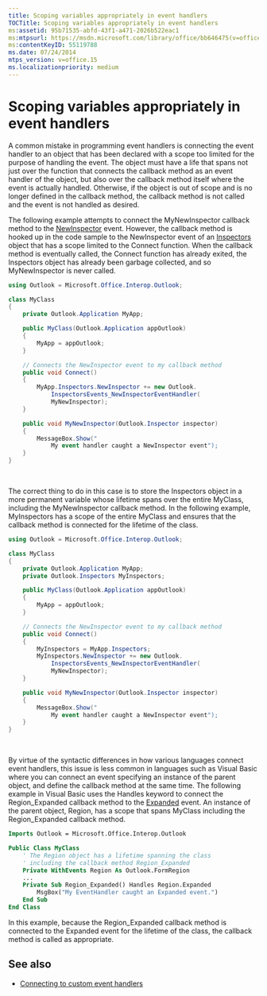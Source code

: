 ```yaml
---
title: Scoping variables appropriately in event handlers
TOCTitle: Scoping variables appropriately in event handlers
ms:assetid: 95b71535-abfd-43f1-a471-2026b522eac1
ms:mtpsurl: https://msdn.microsoft.com/library/office/bb646475(v=office.15) 
ms:contentKeyID: 55119788
ms.date: 07/24/2014
mtps_version: v=office.15
ms.localizationpriority: medium
---
```


# Scoping variables appropriately in event handlers

A common mistake in programming event handlers is connecting the event handler to an object that has been declared with a scope too limited for the purpose of handling the event. The object must have a life that spans not just over the function that connects the callback method as an event handler of the object, but also over the callback method itself where the event is actually handled. Otherwise, if the object is out of scope and is no longer defined in the callback method, the callback method is not called and the event is not handled as desired.

The following example attempts to connect the MyNewInspector callback method to the [NewInspector](https://msdn.microsoft.com/library/bb612750\(v=office.15\)) event. However, the callback method is hooked up in the code sample to the NewInspector event of an [Inspectors](https://msdn.microsoft.com/library/bb623458\(v=office.15\)) object that has a scope limited to the Connect function. When the callback method is eventually called, the Connect function has already exited, the Inspectors object has already been garbage collected, and so MyNewInspector is never called.

```csharp
using Outlook = Microsoft.Office.Interop.Outlook;

class MyClass
{
    private Outlook.Application MyApp;

    public MyClass(Outlook.Application appOutlook)
    {
        MyApp = appOutlook;
    }

    // Connects the NewInspector event to my callback method
    public void Connect()
    {
        MyApp.Inspectors.NewInspector += new Outlook.
            InspectorsEvents_NewInspectorEventHandler(
            MyNewInspector);
    }

    public void MyNewInspector(Outlook.Inspector inspector)
    {
        MessageBox.Show("
            My event handler caught a NewInspector event");
    }
}
```

<br/>

The correct thing to do in this case is to store the Inspectors object in a more permanent variable whose lifetime spans over the entire MyClass, including the MyNewInspector callback method. In the following example, MyInspectors has a scope of the entire MyClass and ensures that the callback method is connected for the lifetime of the class.

```csharp
using Outlook = Microsoft.Office.Interop.Outlook;

class MyClass
{
    private Outlook.Application MyApp;
    private Outlook.Inspectors MyInspectors;

    public MyClass(Outlook.Application appOutlook)
    {
        MyApp = appOutlook;
    }

    // Connects the NewInspector event to my callback method
    public void Connect()
    {
        MyInspectors = MyApp.Inspectors;
        MyInspectors.NewInspector += new Outlook.
            InspectorsEvents_NewInspectorEventHandler(
            MyNewInspector);
    }

    public void MyNewInspector(Outlook.Inspector inspector)
    {
        MessageBox.Show("
            My event handler caught a NewInspector event");
    }
}
```

<br/>

By virtue of the syntactic differences in how various languages connect event handlers, this issue is less common in languages such as Visual Basic where you can connect an event specifying an instance of the parent object, and define the callback method at the same time. The following example in Visual Basic uses the Handles keyword to connect the Region\_Expanded callback method to the [Expanded](https://msdn.microsoft.com/library/bb609515\(v=office.15\)) event. An instance of the parent object, Region, has a scope that spans MyClass including the Region\_Expanded callback method.

```vb
Imports Outlook = Microsoft.Office.Interop.Outlook

Public Class MyClass
    ' The Region object has a lifetime spanning the class 
    ' including the callback method Region_Expanded
    Private WithEvents Region As Outlook.FormRegion
    ...
    Private Sub Region_Expanded() Handles Region.Expanded
        MsgBox("My EventHandler caught an Expanded event.")
    End Sub
End Class
```

In this example, because the Region\_Expanded callback method is connected to the Expanded event for the lifetime of the class, the callback method is called as appropriate.

## See also

- [Connecting to custom event handlers](connecting-to-custom-event-handlers.md)

